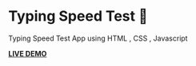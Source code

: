 # Typing Speed Test 📖
Typing Speed Test App using HTML , CSS , Javascript

**[LIVE DEMO](https://dev986.github.io/Typing-Game/)**

